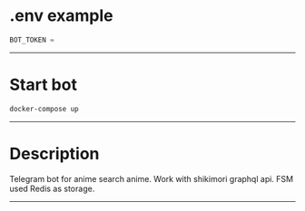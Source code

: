 # .env example

```python
BOT_TOKEN = 
```
---

# Start bot


```bash 
docker-compose up
```

---
# Description

Telegram bot for anime search anime. Work with shikimori graphql api.
FSM used Redis as storage.

---

